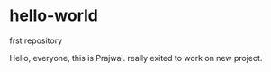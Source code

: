 # hello-world
frst repository

Hello, everyone, this is Prajwal. really exited to work on new project.

